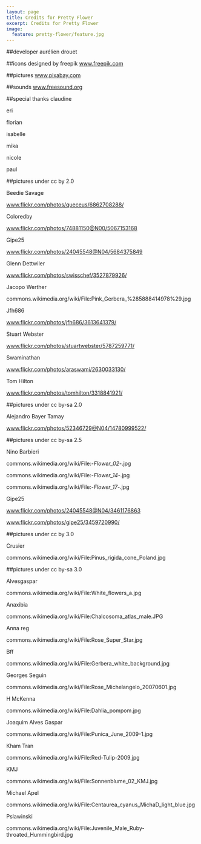 ```yaml
---
layout: page
title: Credits for Pretty Flower
excerpt: Credits for Pretty Flower
image:
  feature: pretty-flower/feature.jpg
---
```


##developer
aurélien drouet

##icons
designed by freepik
www.freepik.com

##pictures
www.pixabay.com

##sounds
www.freesound.org

##special thanks
claudine

eri

florian

isabelle

mika

nicole

paul

##pictures under cc by 2.0

Beedie Savage

www.flickr.com/photos/queceus/6862708288/

Coloredby

www.flickr.com/photos/74881150@N00/5067153168

Gipe25

www.flickr.com/photos/24045548@N04/5684375849

Glenn Dettwiler

www.flickr.com/photos/swisschef/3527879926/

Jacopo Werther

commons.wikimedia.org/wiki/File:Pink_Gerbera_%285888414978%29.jpg

Jfh686

www.flickr.com/photos/jfh686/3613641379/

Stuart Webster

www.flickr.com/photos/stuartwebster/5787259771/

Swaminathan

www.flickr.com/photos/araswami/2630033130/

Tom Hilton

www.flickr.com/photos/tomhilton/3318841921/

##pictures under cc by-sa 2.0

Alejandro Bayer Tamay

www.flickr.com/photos/52346729@N04/14780999522/

##pictures under cc by-sa 2.5

Nino Barbieri

commons.wikimedia.org/wiki/File:-_Flower_02_-.jpg

commons.wikimedia.org/wiki/File:-_Flower_14_-.jpg

commons.wikimedia.org/wiki/File:-_Flower_17_-.jpg

Gipe25

www.flickr.com/photos/24045548@N04/3461176863

www.flickr.com/photos/gipe25/3459720990/

##pictures under cc by 3.0

Crusier

commons.wikimedia.org/wiki/File:Pinus_rigida_cone_Poland.jpg

##pictures under cc by-sa 3.0

Alvesgaspar

commons.wikimedia.org/wiki/File:White_flowers_a.jpg

Anaxibia

commons.wikimedia.org/wiki/File:Chalcosoma_atlas_male.JPG

Anna reg

commons.wikimedia.org/wiki/File:Rose_Super_Star.jpg

Bff

commons.wikimedia.org/wiki/File:Gerbera_white_background.jpg

Georges Seguin

commons.wikimedia.org/wiki/File:Rose_Michelangelo_20070601.jpg

H McKenna

commons.wikimedia.org/wiki/File:Dahlia_pompom.jpg

Joaquim Alves Gaspar

commons.wikimedia.org/wiki/File:Punica_June_2009-1.jpg

Kham Tran

commons.wikimedia.org/wiki/File:Red-Tulip-2009.jpg

KMJ

commons.wikimedia.org/wiki/File:Sonnenblume_02_KMJ.jpg

Michael Apel

commons.wikimedia.org/wiki/File:Centaurea_cyanus_MichaD_light_blue.jpg

Pslawinski

commons.wikimedia.org/wiki/File:Juvenile_Male_Ruby-throated_Hummingbird.jpg
